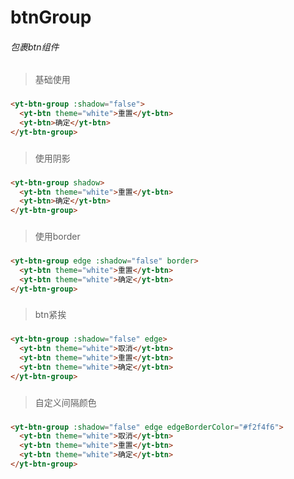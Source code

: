 # btnGroup
###### 包裹btn组件
###
> 基础使用
###
```html
<yt-btn-group :shadow="false">
  <yt-btn theme="white">重置</yt-btn>
  <yt-btn>确定</yt-btn>
</yt-btn-group>
```
###
> 使用阴影
###
```html
<yt-btn-group shadow>
  <yt-btn theme="white">重置</yt-btn>
  <yt-btn>确定</yt-btn>
</yt-btn-group>
```
###
> 使用border
###
```html
<yt-btn-group edge :shadow="false" border>
  <yt-btn theme="white">重置</yt-btn>
  <yt-btn theme="white">确定</yt-btn>
</yt-btn-group>
```
###
> btn紧挨
###
```html
<yt-btn-group :shadow="false" edge>
  <yt-btn theme="white">取消</yt-btn>
  <yt-btn theme="white">重置</yt-btn>
  <yt-btn theme="white">确定</yt-btn>
</yt-btn-group>
```
###
> 自定义间隔颜色
###
```html
<yt-btn-group :shadow="false" edge edgeBorderColor="#f2f4f6">
  <yt-btn theme="white">取消</yt-btn>
  <yt-btn theme="white">重置</yt-btn>
  <yt-btn theme="white">确定</yt-btn>
</yt-btn-group>
```
